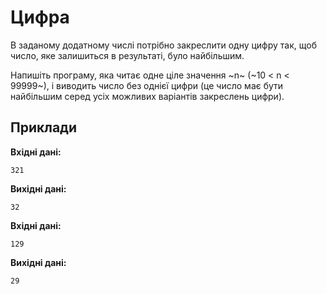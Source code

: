# Цифра

В&nbsp;заданому додатному числі потрібно закреслити одну цифру так, щоб число, яке залишиться в&nbsp;результаті, було найбільшим.

Напишіть програму, яка читає одне ціле значення ~n~ (~10 < n < 99999~), і&nbsp;виводить число без однієї цифри (це&nbsp;число має бути найбільшим серед усіх можливих варіантів закреслень цифри).

## Приклади

**Вхідні дані:**
```
321
```

**Вихідні дані:**
```
32
```

**Вхідні дані:**
```
129
```

**Вихідні дані:**
```
29
```